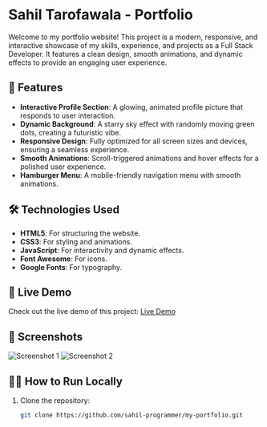 
# Sahil Tarofawala - Portfolio

Welcome to my portfolio website! This project is a modern, responsive, and interactive showcase of my skills, experience, and projects as a Full Stack Developer. It features a clean design, smooth animations, and dynamic effects to provide an engaging user experience.

## 🚀 Features
- **Interactive Profile Section**: A glowing, animated profile picture that responds to user interaction.
- **Dynamic Background**: A starry sky effect with randomly moving green dots, creating a futuristic vibe.
- **Responsive Design**: Fully optimized for all screen sizes and devices, ensuring a seamless experience.
- **Smooth Animations**: Scroll-triggered animations and hover effects for a polished user experience.
- **Hamburger Menu**: A mobile-friendly navigation menu with smooth animations.

## 🛠️ Technologies Used
- **HTML5**: For structuring the website.
- **CSS3**: For styling and animations.
- **JavaScript**: For interactivity and dynamic effects.
- **Font Awesome**: For icons.
- **Google Fonts**: For typography.

## 🌟 Live Demo
Check out the live demo of this project: [Live Demo](https://sahil-programmer.github.io/my-portfolio)

## 📸 Screenshots
![Screenshot 1](./assets/screenshots/screenshot1.png)
![Screenshot 2](./assets/screenshots/screenshot2.png)

## 🧑‍💻 How to Run Locally
1. Clone the repository:
   ```bash
   git clone https://github.com/sahil-programmer/my-portfolio.git
